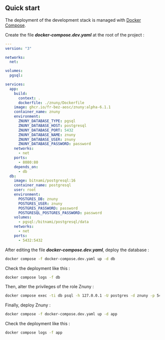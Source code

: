 ## Quick start

The deployment of the development stack is managed with [Docker Compose](https://docs.docker.com/compose).  

Create the file ***docker-compose.dev.yaml*** at the root of the project :

```yaml
---
version: "3"

networks:
  net:

volumes:
  pgsql:

services:
  app:
    build:
      context: .
      dockerfile: ./znuny/Dockerfile
    image: ghcr.io/fr-bez-aosc/znuny:alpha-6.1.1
    container_name: znuny
    environment:
      ZNUNY_DATABASE_TYPE: pgsql
      ZNUNY_DATABASE_HOST: postgresql
      ZNUNY_DATABASE_PORT: 5432
      ZNUNY_DATABASE_NAME: znuny
      ZNUNY_DATABASE_USER: znuny
      ZNUNY_DATABASE_PASSWORD: password
    networks:
      - net
    ports:
      - 8080:80
    depends_on:
      - db
  db:
    image: bitnami/postgresql:16
    container_name: postgresql
    user: root
    environment:
      POSTGRES_DB: znuny
      POSTGRES_USER: znuny
      POSTGRES_PASSWORD: password
      POSTGRESQL_POSTGRES_PASSWORD: password
    volumes:
      - pgsql:/bitnami/postgresql/data
    networks:
      - net
    ports:
      - 5432:5432
```

After editing the file ***docker-compose.dev.yaml***, deploy the database :

```bash
docker compose -f docker-compose.dev.yaml up -d db
```

Check the deployment like this :

```bash
docker compose logs -f db
```

Then, alter the privileges of the role Znuny :

```bash
docker compose exec -ti db psql -h 127.0.0.1 -U postgres -d znuny -p 5432 -c "ALTER ROLE znuny WITH SUPERUSER;"
```

Finally, deploy Znuny :

```bash
docker compose -f docker-compose.dev.yaml up -d app
```

Check the deployment like this :

```bash
docker compose logs -f app
```



